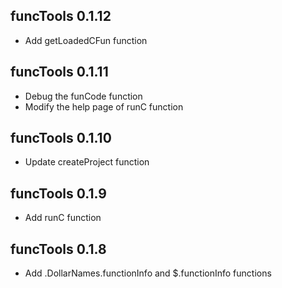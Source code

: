 ## funcTools 0.1.12
* Add getLoadedCFun function

## funcTools 0.1.11
* Debug the funCode function
* Modify the help page of runC function

## funcTools 0.1.10
* Update createProject function

## funcTools 0.1.9
* Add runC function

## funcTools 0.1.8
* Add .DollarNames.functionInfo and $.functionInfo functions